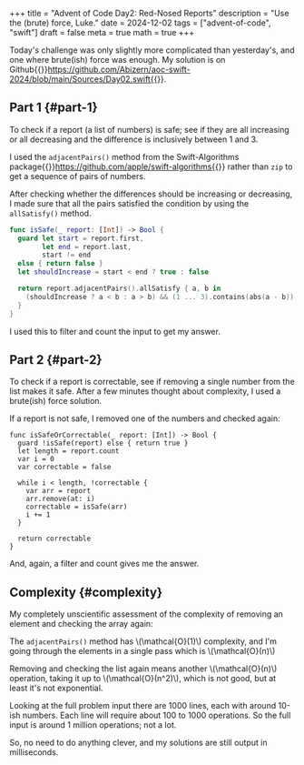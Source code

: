 +++
title = "Advent of Code Day2: Red-Nosed Reports"
description = "Use the (brute) force, Luke."
date = 2024-12-02
tags = ["advent-of-code", "swift"]
draft = false
meta = true
math = true
+++

Today's challenge was only slightly more complicated than yesterday's, and one where brute(ish) force was enough. My solution is on Github{{<sidenote>}}https://github.com/Abizern/aoc-swift-2024/blob/main/Sources/Day02.swift{{</sidenote>}}.


## Part 1 {#part-1}

To check if a report (a list of numbers) is safe; see if they are all increasing or all decreasing and the difference is inclusively between 1 and 3.

I used the `adjacentPairs()` method from the Swift-Algorithms package{{<sidenote>}}https://github.com/apple/swift-algorithms{{</sidenote>}} rather than `zip` to get a sequence of pairs of numbers.

After checking whether the differences should be increasing or decreasing, I made sure that all the pairs satisfied the condition by using the `allSatisfy()` method.

```swift
func isSafe(_ report: [Int]) -> Bool {
  guard let start = report.first,
        let end = report.last,
        start != end
  else { return false }
  let shouldIncrease = start < end ? true : false

  return report.adjacentPairs().allSatisfy { a, b in
    (shouldIncrease ? a < b : a > b) && (1 ... 3).contains(abs(a - b))
  }
}
```

I used this to filter and count the input to get my answer.


## Part 2 {#part-2}

To check if a report is correctable, see if removing a single number from the list makes it safe. After a few minutes thought about complexity, I used a brute(ish) force solution.

If a report is not safe, I removed one of the numbers and checked again:

```nil
func isSafeOrCorrectable(_ report: [Int]) -> Bool {
  guard !isSafe(report) else { return true }
  let length = report.count
  var i = 0
  var correctable = false

  while i < length, !correctable {
    var arr = report
    arr.remove(at: i)
    correctable = isSafe(arr)
    i += 1
  }

  return correctable
}
```

And, again, a filter and count gives me the answer.


## Complexity {#complexity}

My completely unscientific assessment of the complexity of removing an element and checking the array again:

The `adjacentPairs()` method has \\(\mathcal{O}(1)\\) complexity, and I'm going through the elements in a single pass which is \\(\mathcal{O}(n)\\)

Removing and checking the list again means another  \\(\mathcal{O}(n)\\) operation, taking it up to  \\(\mathcal{O}(n^2)\\), which is not good, but at least it's not exponential.

Looking at the full problem input there are 1000 lines, each with around 10-ish numbers. Each line will require about 100 to 1000 operations. So the full input is around 1 million operations; not a lot.

So, no need to do anything clever, and my solutions are still output in milliseconds.
